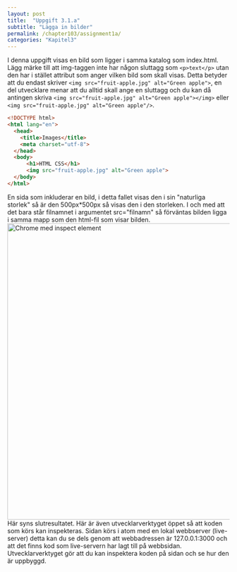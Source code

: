 ```yaml
---
layout: post
title:  "Uppgift 3.1.a"
subtitle: "Lägga in bilder"
permalink: /chapter103/assignment1a/
categories: "Kapitel3"
---
```

I denna uppgift visas en bild som ligger i samma katalog som index.html. Lägg märke till att img-taggen inte har någon sluttagg som `<p>text</p>` utan den har i stället attribut som anger vilken bild som skall visas. Detta betyder att du endast skriver `<img src="fruit-apple.jpg" alt="Green apple">`, en del utvecklare menar att du alltid skall ange en sluttagg och du kan då antingen skriva `<img src="fruit-apple.jpg" alt="Green apple"></img>` eller `<img src="fruit-apple.jpg" alt="Green apple"/>`.

```html
<!DOCTYPE html>
<html lang="en">
  <head>
    <title>Images</title>
    <meta charset="utf-8">
  </head>
  <body>
      <h1>HTML CSS</h1>
      <img src="fruit-apple.jpg" alt="Green apple">
  </body>
</html>
```
<figcaption>En sida som inkluderar en bild, i detta fallet visas den i sin "naturliga storlek" så är den 500px*500px så visas den i den storleken. I och med att det bara står filnamnet i argumentet  src="filnamn" så förväntas bilden ligga i samma mapp som den html-fil som visar bilden.</figcaption>
<img src="{{ site.url | append:site.baseurl}}/assets/images/chapter3-assignment1a.PNG" alt="Chrome med inspect element" style="width:  42rem;"/>
<figcaption>Här syns slutresultatet. Här är även utvecklarverktyget öppet så att koden som körs kan inspekteras. Sidan körs i atom med en lokal webbserver (live-server) detta kan du se dels genom att webbadressen är 127.0.0.1:3000 och att det finns kod som live-servern har lagt till på webbsidan. Utvecklarverktyget gör att du kan inspektera koden på sidan och se hur den är uppbyggd.  </figcaption>

